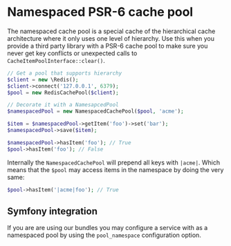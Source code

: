 # Namespaced PSR-6 cache pool 

The namespaced cache pool is a special cache of the hierarchical cache architecture where it only uses one level
of hierarchy. Use this when you provide a third party library with a PSR-6 cache pool to make sure you never
get key conflicts or unexpected calls to `CacheItemPoolInterface::clear()`. 
 
```php
// Get a pool that supports hierarchy
$client = new \Redis();
$client->connect('127.0.0.1', 6379);
$pool = new RedisCachePool($client);

// Decorate it with a NamesapcedPool
$namespacedPool = new NamespacedCachePool($pool, 'acme');

$item = $namespacedPool->getItem('foo')->set('bar');
$namespacedPool->save($item);

$namespacedPool->hasItem('foo'); // True
$pool->hasItem('foo'); // False
```

Internally the `NamespacedCachePool` will prepend all keys with `|acme|`. Which means that the `$pool` 
may access items in the namespace by doing the very same: 

```php
$pool->hasItem('|acme|foo'); // True
```

## Symfony integration

If you are are using our bundles you may configure a service with as a namespaced pool by using the `pool_namespace` 
configuration option. 

